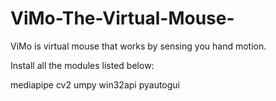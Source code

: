 # ViMo-The-Virtual-Mouse-
ViMo is virtual mouse that works by sensing you hand motion. 

Install all the modules listed below:

mediapipe
cv2
umpy
win32api
pyautogui
